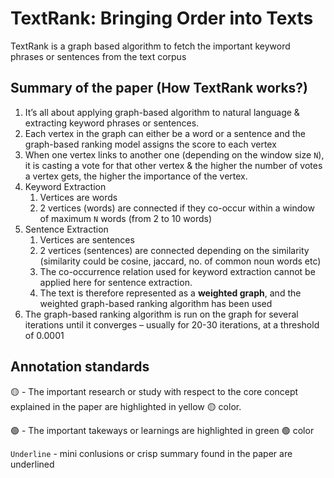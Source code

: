 # TextRank: Bringing Order into Texts

TextRank is a graph based algorithm to fetch the important keyword phrases or sentences from the text corpus

## Summary of the paper (How TextRank works?)
1. It’s all about applying graph-based algorithm to natural language & extracting keyword phrases or sentences.
2. Each vertex in the graph can either be a word or a sentence and the graph-based ranking model assigns the score to each vertex
3. When one vertex links to another one (depending on the window size `N`), it is casting a vote for that other vertex & the higher the number of votes a vertex gets, the higher the importance of the vertex.
4. Keyword Extraction
    1. Vertices are words
    2. 2 vertices (words) are connected if they co-occur within a window of maximum `N` words (from 2 to 10 words)
6. Sentence Extraction
    1. Vertices are sentences
    2. 2 vertices (sentences) are connected depending on the similarity (similarity could be cosine, jaccard, no. of common noun words etc)
    3. The co-occurrence relation used for keyword extraction cannot be applied here for sentence extraction.
    4. The text is therefore represented as a **weighted graph**, and the weighted graph-based ranking algorithm has been used
8. The graph-based ranking algorithm is run on the graph for several iterations until it converges – usually for 20-30 iterations, at a threshold of 0.0001
    
## Annotation standards

🟡 - The important research or study with respect to the core concept explained in the paper are highlighted in yellow 🟡 color.

🟢 - The important takeways or learnings are highlighted in green 🟢 color

`Underline` - mini conlusions or crisp summary found in the paper are underlined

